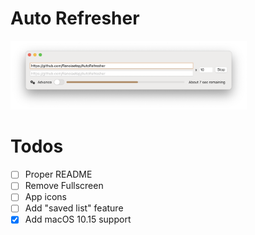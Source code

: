 # Auto Refresher

<img src="https://github.com/Ranoiaetep/AutoRefresher/blob/main/Screenshots/Screen%20Shot%202021-01-21%20at%204.04.30%20PM.png" alt="Main Screenshot" width="75%"/>

# Todos
- [ ] Proper README
- [ ] Remove Fullscreen
- [ ] App icons
- [ ] Add "saved list" feature
- [x] Add macOS 10.15 support
